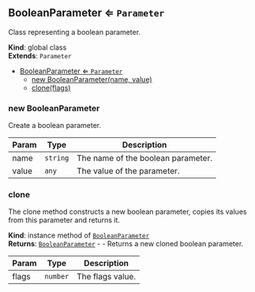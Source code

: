<a name="BooleanParameter"></a>

## BooleanParameter ⇐ <code>Parameter</code>
Class representing a boolean parameter.

**Kind**: global class  
**Extends**: <code>Parameter</code>  

* [BooleanParameter ⇐ <code>Parameter</code>](#BooleanParameter)
    * [new BooleanParameter(name, value)](#new-BooleanParameter)
    * [clone(flags)](#clone)

<a name="new_BooleanParameter_new"></a>

### new BooleanParameter
Create a boolean parameter.


| Param | Type | Description |
| --- | --- | --- |
| name | <code>string</code> | The name of the boolean parameter. |
| value | <code>any</code> | The value of the parameter. |

<a name="BooleanParameter+clone"></a>

### clone
The clone method constructs a new boolean parameter,copies its values from this parameter and returns it.

**Kind**: instance method of [<code>BooleanParameter</code>](#BooleanParameter)  
**Returns**: [<code>BooleanParameter</code>](#BooleanParameter) - - Returns a new cloned boolean parameter.  

| Param | Type | Description |
| --- | --- | --- |
| flags | <code>number</code> | The flags value. |

